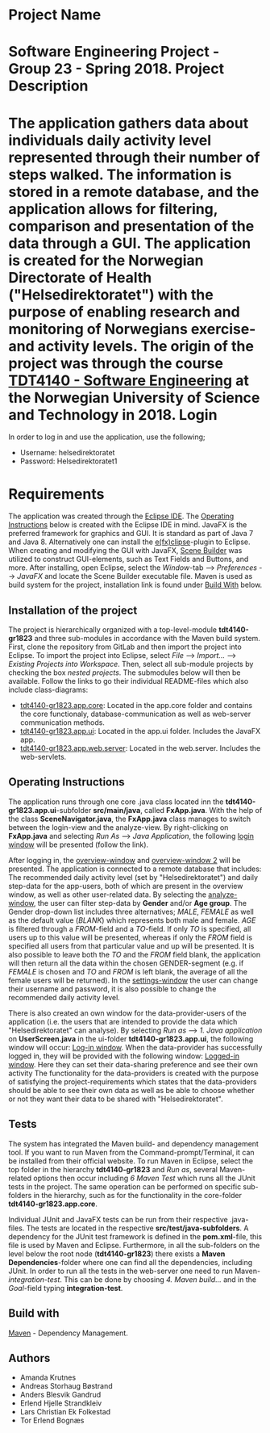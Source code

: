 Project Name
=======
Software Engineering Project - Group 23 - Spring 2018.
Project Description
=======
The application gathers data about individuals daily activity level represented through their number of steps walked. The information is stored in a remote database, and the application allows for filtering, comparison and presentation of the data through a GUI. The application is created for the Norwegian Directorate of Health ("Helsedirektoratet") with the purpose of enabling research and monitoring of Norwegians exercise- and activity levels. 
The origin of the project was through the course [TDT4140 - Software Engineering](https://www.ntnu.edu/studies/courses/TDT4140#tab=omEmnet) at the Norwegian University of Science and Technology in 2018. 
Login
=======
In order to log in and use the application, use the following;   
- Username: helsedirektoratet   
- Password: Helsedirektoratet1   

Requirements
=======
The application was created through the [Eclipse IDE](http://www.eclipse.org/downloads/eclipse-packages/). The [Operating Instructions](#operating-instructions) below is created with the Eclipse IDE in mind. 
JavaFX is the preferred framework for graphics and GUI. It is standard as part of Java 7 and Java 8. Alternatively one can install the [e(fx)clipse](http://www.eclipse.org/efxclipse/install.html)-plugin to Eclipse. 
When creating and modifying the GUI with JavaFX, [Scene Builder](http://gluonhq.com/products/scene-builder/) was utilized to construct GUI-elements, such as Text Fields and Buttons, and more. After installing, open Eclipse, select the _Window_-tab --> _Preferences_ --> _JavaFX_ and locate the Scene Builder executable file. 
Maven is used as build system for the project, installation link is found under [Build With](#build-with) below.
## Installation of the project
The project is hierarchically organized with a top-level-module **tdt4140-gr1823** and three sub-modules in accordance with the Maven build system. 
First, clone the repository from GitLab and then import the project into Eclipse. To import the project into Eclipse, select _File_ --> _Import..._ --> _Existing Projects into Workspace_. Then, select all sub-module projects by checking the box _nested projects_.
The submodules below will then be available. Follow the links to go their individual README-files which also include class-diagrams:
-  [tdt4140-gr1823.app.core](https://gitlab.stud.iie.ntnu.no/tdt4140-2018/23/tree/master/tdt4140-gr1823/app.core/README.md): Located in the app.core folder and contains the core functionaly, database-communication as well as web-server communication methods.
-  [tdt4140-gr1823.app.ui](https://gitlab.stud.iie.ntnu.no/tdt4140-2018/23/tree/master/tdt4140-gr1823/app.ui/README.md): Located in the app.ui folder. Includes the JavaFX app. 
-  [tdt4140-gr1823.app.web.server](https://gitlab.stud.iie.ntnu.no/tdt4140-2018/23/tree/master/tdt4140-gr1823/app.core/README.md): Located in the web.server. Includes the web-servlets.    

## Operating Instructions
The application runs through one core .java class located inn the **tdt4140-gr1823.app.ui**-subfolder **src/main/java**, called **FxApp.java**.  With the help of the class **SceneNavigator.java**, the **FxApp.java** class manages to switch between the login-view and the analyze-view. By right-clicking on **FxApp.java** and selecting _Run As_ --> _Java Application_, the following [login window](https://github.com/torbognaes/PU/blob/master/loginWindow.PNG) will be presented (follow the link).   

After logging in, the [overview-window](https://github.com/torbognaes/PU/blob/master/overviwWindow1.PNG) and [overview-window 2](https://github.com/torbognaes/PU/blob/master/overViewWindow2.PNG) will be presented. The application is connected to a remote database that includes: The recommended daily activity level (set by "Helsedirektoratet") and daily step-data for the app-users, both of which are present in the overview window, as well as other user-related data. 
By selecting the [analyze-window](https://github.com/torbognaes/PU/blob/master/analyzeWindow.PNG), the user can filter step-data by **Gender** and/or **Age group**. The Gender drop-down list includes three alternatives; _MALE_, _FEMALE_ as well as the default value (_BLANK_) which represents both male and female. _AGE_ is filtered through a _FROM_-field and a _TO_-field. If only _TO_ is specified, all users up to this value will be presented, whereas if only the _FROM_ field is specified all users from that particular value and up will be presented. It is also possible to leave both the _TO_ and the _FROM_ field blank, the application will then return all the data within the chosen GENDER-segment (e.g. if _FEMALE_ is chosen and _TO_ and _FROM_ is left blank, the average of all the female users will be returned). 
In the [settings-window](https://github.com/torbognaes/PU/blob/master/settingsWindow.PNG) the user can change their username and password, it is also possible to change the recommended daily activity level.   

There is also created an own window for the data-provider-users of the application (i.e. the users that are intended to provide the data which "Helsedirektoratet" can analyse). By selecting _Run as_ --> _1. Java application_ on **UserScreen.java** in the ui-folder **tdt4140-gr1823.app.ui**, the following window will occur: [Log-in window](https://github.com/torbognaes/PU/blob/master/Data-provider%20log-in.png).
When the data-provider has successfully logged in, they will be provided with the following window: [Logged-in window](https://github.com/torbognaes/PU/blob/master/Data-provider%20logged-in.png). Here they can set their data-sharing preference and see their own activity
 The functionality for the data-providers is created with the purpose of satisfying the project-requirements which states that the data-providers should be able to see their own data as well as be able to choose whether or not they want their data to be shared with "Helsedirektoratet".
## Tests
The system has integrated the Maven build- and dependency management tool. If you want to run Maven from the Command-prompt/Terminal, it can be installed from their official website. 
To run Maven in Eclipse, select the top folder in the hierarchy **tdt4140-gr1823** and _Run as_, several Maven-related options then occur including _6 Maven Test_ which runs all the JUnit tests in the project. The same operation can be performed on specific sub-folders in the hierarchy, such as for the functionality in the core-folder **tdt4140-gr1823.app.core**.   

Individual JUnit and JavaFX tests can be run from their respective .java-files. The tests are located in the respective **src/test/java-subfolders**. 
A dependency for the JUnit test framework is defined in the **pom.xml**-file, this file is used by Maven and Eclipse. Furthermore, in all the sub-folders on the level below the root node (**tdt4140-gr1823**) there exists a **Maven Dependencies**-folder where one can find all the dependencies, including JUnit.
In order to run all the tests in the web-server one need to run Maven-_integration-test_. This can be done by choosing _4. Maven build..._ and in the _Goal_-field typing **integration-test**.
 
Build with
-
[Maven](https://maven.apache.org/) - Dependency Management.
## Authors
* Amanda Krutnes
* Andreas Storhaug Bøstrand 
* Anders Blesvik Gandrud 
* Erlend Hjelle Strandkleiv
* Lars Christian Ek Folkestad
* Tor Erlend Bognæs 